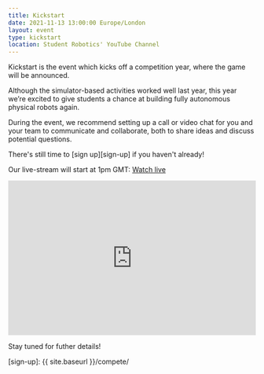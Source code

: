 ```yaml
---
title: Kickstart
date: 2021-11-13 13:00:00 Europe/London
layout: event
type: kickstart
location: Student Robotics' YouTube Channel
---
```


Kickstart is the event which kicks off a competition year, where the game will
be announced.

Although the simulator-based activities worked well last year, this year we’re excited to give students a chance at building fully autonomous physical robots again.

During the event, we recommend setting up a call or video chat for you and your team to communicate and collaborate, both to share ideas and discuss potential questions.

There's still time to [sign up][sign-up] if you haven't already!

Our live-stream will start at 1pm GMT: [Watch live](https://www.youtube.com/watch?v=QdZSiUWU4Sk)

<iframe width="100%" height="315" src="https://www.youtube.com/embed/QdZSiUWU4Sk" frameborder="0" allow="accelerometer; autoplay; encrypted-media; gyroscope; picture-in-picture" allowfullscreen></iframe>

Stay tuned for futher details!

[sign-up]: {{ site.baseurl }}/compete/

